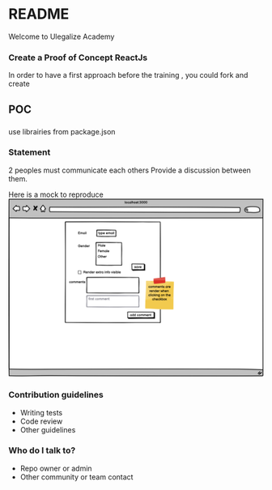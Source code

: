 # README #

Welcome to Ulegalize Academy

### Create a Proof of Concept ReactJs ###

In order to have a first approach before the training , you could fork and create 

## POC
###
use librairies from package.json

### Statement ###
2 peoples must communicate each others
Provide a discussion between them.  

Here is a mock to reproduce
![image](img/frame.png)


### Contribution guidelines ###

* Writing tests
* Code review
* Other guidelines

### Who do I talk to? ###

* Repo owner or admin
* Other community or team contact